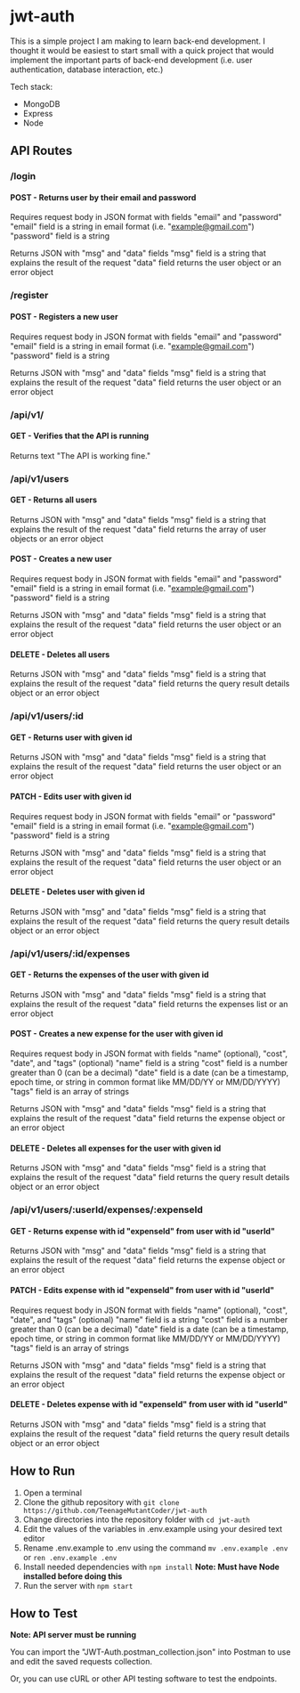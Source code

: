 # jwt-auth

This is a simple project I am making to learn back-end development. I thought it would be easiest to start small with a quick project that would implement the important parts of back-end development (i.e. user authentication, database interaction, etc.)

Tech stack:

- MongoDB
- Express
- Node

## API Routes

### /login

#### POST - Returns user by their email and password

Requires request body in JSON format with fields "email" and "password"
"email" field is a string in email format (i.e. "example@gmail.com")
"password" field is a string

Returns JSON with "msg" and "data" fields
"msg" field is a string that explains the result of the request
"data" field returns the user object or an error object

### /register

#### POST - Registers a new user

Requires request body in JSON format with fields "email" and "password"
"email" field is a string in email format (i.e. "example@gmail.com")
"password" field is a string

Returns JSON with "msg" and "data" fields
"msg" field is a string that explains the result of the request
"data" field returns the user object or an error object

### /api/v1/

#### GET - Verifies that the API is running

Returns text "The API is working fine."

### /api/v1/users

#### GET - Returns all users

Returns JSON with "msg" and "data" fields
"msg" field is a string that explains the result of the request
"data" field returns the array of user objects or an error object

#### POST - Creates a new user

Requires request body in JSON format with fields "email" and "password"
"email" field is a string in email format (i.e. "example@gmail.com")
"password" field is a string

Returns JSON with "msg" and "data" fields
"msg" field is a string that explains the result of the request
"data" field returns the user object or an error object

#### DELETE - Deletes all users

Returns JSON with "msg" and "data" fields
"msg" field is a string that explains the result of the request
"data" field returns the query result details object or an error object

### /api/v1/users/:id

#### GET - Returns user with given id

Returns JSON with "msg" and "data" fields
"msg" field is a string that explains the result of the request
"data" field returns the user object or an error object

#### PATCH - Edits user with given id

Requires request body in JSON format with fields "email" or "password"
"email" field is a string in email format (i.e. "example@gmail.com")
"password" field is a string

Returns JSON with "msg" and "data" fields
"msg" field is a string that explains the result of the request
"data" field returns the user object or an error object

#### DELETE - Deletes user with given id

Returns JSON with "msg" and "data" fields
"msg" field is a string that explains the result of the request
"data" field returns the query result details object or an error object

### /api/v1/users/:id/expenses

#### GET - Returns the expenses of the user with given id

Returns JSON with "msg" and "data" fields
"msg" field is a string that explains the result of the request
"data" field returns the expenses list or an error object

#### POST - Creates a new expense for the user with given id

Requires request body in JSON format with fields "name" (optional), "cost", "date", and "tags" (optional)
"name" field is a string
"cost" field is a number greater than 0 (can be a decimal)
"date" field is a date (can be a timestamp, epoch time, or string in common format like MM/DD/YY or MM/DD/YYYY)
"tags" field is an array of strings

Returns JSON with "msg" and "data" fields
"msg" field is a string that explains the result of the request
"data" field returns the expense object or an error object

#### DELETE - Deletes all expenses for the user with given id

Returns JSON with "msg" and "data" fields
"msg" field is a string that explains the result of the request
"data" field returns the query result details object or an error object

### /api/v1/users/:userId/expenses/:expenseId

#### GET - Returns expense with id "expenseId" from user with id "userId"

Returns JSON with "msg" and "data" fields
"msg" field is a string that explains the result of the request
"data" field returns the expense object or an error object

#### PATCH - Edits expense with id "expenseId" from user with id "userId"

Requires request body in JSON format with fields "name" (optional), "cost", "date", and "tags" (optional)
"name" field is a string
"cost" field is a number greater than 0 (can be a decimal)
"date" field is a date (can be a timestamp, epoch time, or string in common format like MM/DD/YY or MM/DD/YYYY)
"tags" field is an array of strings

Returns JSON with "msg" and "data" fields
"msg" field is a string that explains the result of the request
"data" field returns the expense object or an error object

#### DELETE - Deletes expense with id "expenseId" from user with id "userId"

Returns JSON with "msg" and "data" fields
"msg" field is a string that explains the result of the request
"data" field returns the query result details object or an error object

## How to Run

1. Open a terminal
2. Clone the github repository with `git clone https://github.com/TeenageMutantCoder/jwt-auth`
3. Change directories into the repository folder with `cd jwt-auth`
4. Edit the values of the variables in .env.example using your desired text editor
5. Rename .env.example to .env using the command `mv .env.example .env` or `ren .env.example .env`
6. Install needed dependencies with `npm install` **Note: Must have Node installed before doing this**
7. Run the server with `npm start`

## How to Test

**Note: API server must be running**

You can import the "JWT-Auth.postman_collection.json" into Postman to use and edit the saved requests collection.

Or, you can use cURL or other API testing software to test the endpoints.
